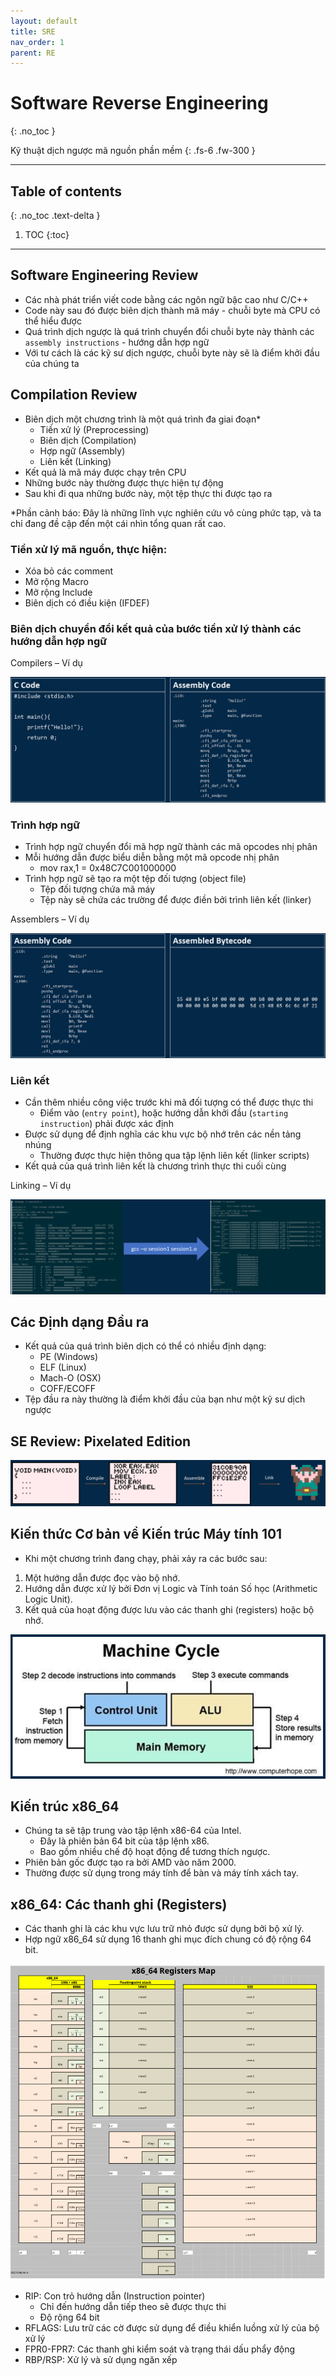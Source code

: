 ```yaml
---
layout: default
title: SRE
nav_order: 1
parent: RE
---
```


# Software Reverse Engineering
{: .no_toc }

Kỹ thuật dịch ngược mã nguồn phần mềm
{: .fs-6 .fw-300 }

---

## Table of contents
{: .no_toc .text-delta }

1. TOC
{:toc}

---

## Software Engineering Review

- Các nhà phát triển viết code bằng các ngôn ngữ bậc cao như C/C++
- Code này sau đó được biên dịch thành mã máy - chuỗi byte mà CPU có thể hiểu được
- Quá trình dịch ngược là quá trình chuyển đổi chuỗi byte này thành các `assembly instructions` - hướng dẫn hợp ngữ
- Với tư cách là các kỹ sư dịch ngược, chuỗi byte này sẽ là điểm khởi đầu của chúng ta

## Compilation Review

- Biên dịch một chương trình là một quá trình đa giai đoạn*
    - Tiền xử lý (Preprocessing)
    - Biên dịch (Compilation)
    - Hợp ngữ (Assembly)
    - Liên kết (Linking)
- Kết quả là mã máy được chạy trên CPU
- Những bước này thường được thực hiện tự động
- Sau khi đi qua những bước này, một tệp thực thi được tạo ra

*Phần cảnh báo: Đây là những lĩnh vực nghiên cứu vô cùng phức tạp, và ta chỉ đang đề cập đến một cái nhìn tổng quan rất cao.

### Tiền xử lý mã nguồn, thực hiện:

- Xóa bỏ các comment
- Mở rộng Macro
- Mở rộng Include
- Biên dịch có điều kiện (IFDEF)

### Biên dịch chuyển đổi kết quả của bước tiền xử lý thành các hướng dẫn hợp ngữ

Compilers – Ví dụ

![](/docs/RE/img/01.png)

### Trình hợp ngữ
- Trình hợp ngữ chuyển đổi mã hợp ngữ thành các mã opcodes nhị phân
- Mỗi hướng dẫn được biểu diễn bằng một mã opcode nhị phân
    - mov rax,1 = 0x48C7C001000000
- Trình hợp ngữ sẽ tạo ra một tệp đối tượng (object file)
    - Tệp đối tượng chứa mã máy
    - Tệp này sẽ chứa các trường để được điền bởi trình liên kết (linker)

Assemblers – Ví dụ

![](/docs/RE/img/02.png)

### Liên kết
- Cần thêm nhiều công việc trước khi mã đối tượng có thể được thực thi
    - Điểm vào (`entry point`), hoặc hướng dẫn khởi đầu (`starting instruction`) phải được xác định
- Được sử dụng để định nghĩa các khu vực bộ nhớ trên các nền tảng nhúng
    - Thường được thực hiện thông qua tập lệnh liên kết (linker scripts)
- Kết quả của quá trình liên kết là chương trình thực thi cuối cùng

Linking – Ví dụ

![](/docs/RE/img/03.png)

## Các Định dạng Đầu ra
- Kết quả của quá trình biên dịch có thể có nhiều định dạng:
    - PE (Windows)
    - ELF (Linux)
    - Mach-O (OSX)
    - COFF/ECOFF
- Tệp đầu ra này thường là điểm khởi đầu của bạn như một kỹ sư dịch ngược

## SE Review: Pixelated Edition

![](/docs/RE/img/04.png)

## Kiến thức Cơ bản về Kiến trúc Máy tính 101
- Khi một chương trình đang chạy, phải xảy ra các bước sau:
1. Một hướng dẫn được đọc vào bộ nhớ.
2. Hướng dẫn được xử lý bởi Đơn vị Logic và Tính toán Số học (Arithmetic Logic Unit).
3. Kết quả của hoạt động được lưu vào các thanh ghi (registers) hoặc bộ nhớ.

![](/docs/RE/img/05.png)

## Kiến trúc x86_64
- Chúng ta sẽ tập trung vào tập lệnh x86-64 của Intel.
    - Đây là phiên bản 64 bit của tập lệnh x86.
    - Bao gồm nhiều chế độ hoạt động để tương thích ngược.
- Phiên bản gốc được tạo ra bởi AMD vào năm 2000.
- Thường được sử dụng trong máy tính để bàn và máy tính xách tay.

## x86_64: Các thanh ghi (Registers)
- Các thanh ghi là các khu vực lưu trữ nhỏ được sử dụng bởi bộ xử lý.
- Hợp ngữ x86_64 sử dụng 16 thanh ghi mục đích chung có độ rộng 64 bit.

![](/docs/RE/img/X86_64-registers.svg)

- RIP: Con trỏ hướng dẫn (Instruction pointer)
   - Chỉ đến hướng dẫn tiếp theo sẽ được thực thi
   - Độ rộng 64 bit
- RFLAGS: Lưu trữ các cờ được sử dụng để điều khiển luồng xử lý của bộ xử lý
- FPR0-FPR7: Các thanh ghi kiểm soát và trạng thái dấu phẩy động
- RBP/RSP: Xử lý và sử dụng ngăn xếp

